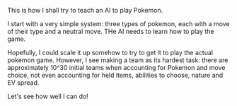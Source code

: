 This is how I shall try to teach an AI to play Pokemon.

I start with a very simple system: three types of pokemon, each with a move of their type and a neutral move. THe AI needs to learn how to play the game.

Hopefully, I could scale it up somehow to try to get it to play the actual pokemon game. However, I see making a team as its hardest task: there are approximately 10^30 initial teams when accounting for Pokemon and move choice, not even accounting for held items, abilities to choose, nature and EV spread.

Let's see how well I can do!
